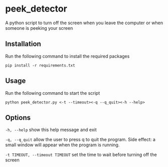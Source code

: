 # peek_detector

A python script to turn off the screen when you leave the computer or when someone is peeking your screen

## Installation

Run the following command to install the required packages

```pip install -r requirements.txt```

## Usage

Run the following command to start the script

```python peek_detector.py <-t --timeout><-q --q_quit><-h --help>```

## Options

`-h, --help` show this help message and exit

`-q, --q_quit` allow the user to press q to quit the program. Side effect: a small window will appear when the program is running.

`-t TIMEOUT, --timeout TIMEOUT` set the time to wait before turning off the screen

